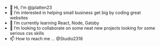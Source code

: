 - 👋 Hi, I’m @jplatten23
- 👀 I’m interested in helping small business get big by coding great websites 
- 🌱 I’m currently learning React, Node, Gatsby 
- 💞️ I’m looking to collaborate on some neat new projects looking for some serious css skills
- 📫 How to reach me ... @Studio2318

